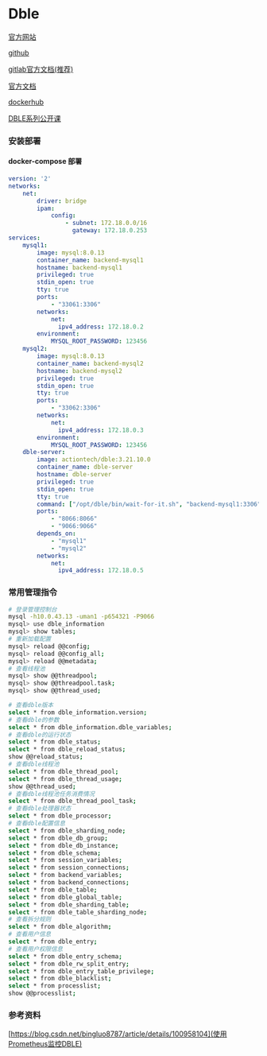 # Dble

[官方网站](https://opensource.actionsky.com/)

[github](https://github.com/actiontech/dble)

[gitlab官方文档(推荐)](https://github.com/actiontech/dble-docs-cn/blob/3.21.10.0/tag/SUMMARY.md)

[官方文档](https://actiontech.github.io/dble-docs-cn/)

[dockerhub](https://hub.docker.com/r/actiontech/dble)

[DBLE系列公开课](https://ke.qq.com/course/1586564?taid=7337384691119492)

### 安装部署

#### docker-compose 部署

```yaml
version: '2'
networks:
    net:
        driver: bridge
        ipam:
            config:
                - subnet: 172.18.0.0/16
                  gateway: 172.18.0.253
services:
    mysql1:
        image: mysql:8.0.13
        container_name: backend-mysql1
        hostname: backend-mysql1
        privileged: true
        stdin_open: true
        tty: true
        ports:
            - "33061:3306"
        networks:
            net:
              ipv4_address: 172.18.0.2
        environment:
            MYSQL_ROOT_PASSWORD: 123456
    mysql2:
        image: mysql:8.0.13
        container_name: backend-mysql2
        hostname: backend-mysql2
        privileged: true
        stdin_open: true
        tty: true
        ports:
            - "33062:3306"
        networks:
            net:
              ipv4_address: 172.18.0.3
        environment:
            MYSQL_ROOT_PASSWORD: 123456
    dble-server:
        image: actiontech/dble:3.21.10.0
        container_name: dble-server
        hostname: dble-server
        privileged: true
        stdin_open: true
        tty: true
        command: ["/opt/dble/bin/wait-for-it.sh", "backend-mysql1:3306","--","/opt/dble/bin/docker_init_start.sh"]
        ports:
            - "8066:8066"
            - "9066:9066"
        depends_on:
            - "mysql1"
            - "mysql2"
        networks:
            net:
              ipv4_address: 172.18.0.5
```

### 常用管理指令

```sh
# 登录管理控制台
mysql -h10.0.43.13 -uman1 -p654321 -P9066
mysql> use dble_information
mysql> show tables;
# 重新加载配置
mysql> reload @@config;
mysql> reload @@config_all;
mysql> reload @@metadata;
# 查看线程池
mysql> show @@threadpool;
mysql> show @@threadpool.task;
mysql> show @@thread_used;

# 查看dble版本
select * from dble_information.version;
# 查看dble的参数
select * from dble_information.dble_variables;
# 查看dble的运行状态
select * from dble_status;
select * from dble_reload_status;
show @@reload_status;
# 查看dble线程池
select * from dble_thread_pool;
select * from dble_thread_usage;
show @@thread_used;
# 查看dble线程池任务消费情况
select * from dble_thread_pool_task;
# 查看dble处理器状态
select * from dble_processor;
# 查看dble配置信息
select * from dble_sharding_node;
select * from dble_db_group;
select * from dble_db_instance;
select * from dble_schema;
select * from session_variables;
select * from session_connections;
select * from backend_variables;
select * from backend_connections;
select * from dble_table;
select * from dble_global_table;
select * from dble_sharding_table;
select * from dble_table_sharding_node;
# 查看拆分规则
select * from dble_algorithm;
# 查看用户信息
select * from dble_entry;
# 查看用户权限信息
select * from dble_entry_schema;
select * from dble_rw_split_entry;
select * from dble_entry_table_privilege;
select * from dble_blacklist;
select * from processlist;
show @@processlist;
```

### 参考资料

[https://blog.csdn.net/bingluo8787/article/details/100958104](使用Prometheus监控DBLE)
